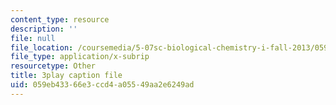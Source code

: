```yaml
---
content_type: resource
description: ''
file: null
file_location: /coursemedia/5-07sc-biological-chemistry-i-fall-2013/059eb43366e3ccd4a05549aa2e6249ad_qa8IepmE5Mw.srt
file_type: application/x-subrip
resourcetype: Other
title: 3play caption file
uid: 059eb433-66e3-ccd4-a055-49aa2e6249ad
---
```

